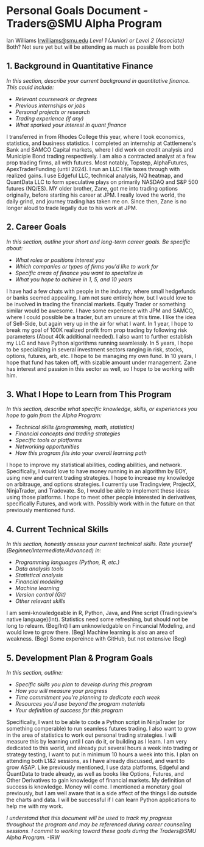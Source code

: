 # Personal Goals Document - Traders@SMU Alpha Program

Ian Williams 
Irwilliams@smu.edu
*Level 1 (Junior) or Level 2 (Associate)*
Both? Not sure yet but will be attending as much as possible from both
## 1. Background in Quantitative Finance

*In this section, describe your current background in quantitative finance. This could include:*
- *Relevant coursework or degrees*
- *Previous internships or jobs*
- *Personal projects or research*
- *Trading experience (if any)*
- *What sparked your interest in quant finance*


I transferred in from Rhodes College this year, where I took economics, statistics, and business statistics. I completed an internship at Cattlemens's Bank and SAMCO Capital markets, where I did work on credit analysis and Municiple Bond trading respectively. I am also a contracted analyst at a few prop trading firms, all with futures. Most notably, Topstep, AlphaFutures, ApexTraderFunding (until 2024). I run an LLC I file taxes through with realized gains. I use Edgeful LLC, technical analysis, NQ heatmap, and QuantData LLC to form speculative plays on primarily NASDAQ and S&P 500 futures (NQ/ES). MY older brother, Zane, got me into trading options originally, before starting his career at JPM. I really loved the world, the daily grind, and journey trading has taken me on. Since then, Zane is no longer aloud to trade legally due to his work at JPM. 

## 2. Career Goals

*In this section, outline your short and long-term career goals. Be specific about:*
- *What roles or positions interest you*
- *Which companies or types of firms you'd like to work for*
- *Specific areas of finance you want to specialize in*
- *What you hope to achieve in 1, 5, and 10 years*

I have had a few chats with people in the industry, where small hedgefunds or banks seemed appealing. I am not sure entirely how, but I would love to be involved in trading the financial markets. Equity Trader or something similar would be awesome. I have some experience with JPM and SAMCO, where I could possible be a trader, but am unsure at this time. I like the idea of Sell-Side, but again very up in the air for what I want. In 1 year, I hope to break my goal of 100K realized profit from prop trading by following risk parameters (About 40k additional needed). I also want to further establish my LLC and have Python algorithms running seamlessly. In 5 years, I hope to be specializing in several investment sectors ranging in risk, stocks, options, futures, arb, etc. I hope to be managing my own fund. In 10 years, I hope that fund has taken off, with sizable amount under management. Zane has interest and passion in this sector as well, so I hope to be working with him.

## 3. What I Hope to Learn from This Program

*In this section, describe what specific knowledge, skills, or experiences you hope to gain from the Alpha Program:*
- *Technical skills (programming, math, statistics)*
- *Financial concepts and trading strategies*
- *Specific tools or platforms*
- *Networking opportunities*
- *How this program fits into your overall learning path*

I hope to improve my statistical abilities, coding abilities, and network. Specifically, I would love to have money running in an algorithm by EOY, using new and current trading strategies. I hope to increase my knowledge on arbitrauge, and options strategies. I currently use Tradingview, ProjectX, NinjaTrader, and Tradovate. So, I would be able to implement these ideas using those platforms. I hope to meet other people interested in derivatives, specifically Futures, and work with. Possibly work with in the future on that previously mentioned fund. 
## 4. Current Technical Skills

*In this section, honestly assess your current technical skills. Rate yourself (Beginner/Intermediate/Advanced) in:*
- *Programming languages (Python, R, etc.)*
- *Data analysis tools*
- *Statistical analysis*
- *Financial modeling*
- *Machine learning*
- *Version control (Git)*
- *Other relevant skills*


I am semi-knowledgeable in R, Python, Java, and Pine script (Tradingview's native language)(Int). 
Statistics need some refreshing, but should not be long to relearn. (Beg/Int)
I am unknowledgable on Fincancial Modeling, and would love to grow there. (Beg)
Machine learning is also an area of weakness. (Beg)
Some expereince with GitHub, but not extensive (Beg)


## 5. Development Plan & Program Goals

*In this section, outline:*
- *Specific skills you plan to develop during this program*
- *How you will measure your progress*
- *Time commitment you're planning to dedicate each week*
- *Resources you'll use beyond the program materials*
- *Your definition of success for this program*



Specifically, I want to be able to code a Python script in NinjaTrader (or something comperable) to run seamless futures trading. I also want to grow in the area of statistics to work out personal trading strategies. I will measure this by learning until I can do it, or building as I learn. I am very dedicated to this world, and already put several hours a week into trading or strategy testing, I want to put in minimum 10 hours a week into this. I plan on attending both L1&2 sessions, as I have already discussed, and want to grow ASAP. Like previously mentioned, I use data platforms, Edgeful and QuantData to trade already, as well as books like Options, Futures, and Other Derivatives to gain knowledge of financial markets. My definition of success is knowledge. Money will come. I mentioned a monetary goal previously, but I am well aware that is a side affect of the things I do outside the charts and data. I will be successful if I can learn Python applications to help me with my work. 

*I understand that this document will be used to track my progress throughout the program and may be referenced during career counseling sessions. I commit to working toward these goals during the Traders@SMU Alpha Program.*
-IRW